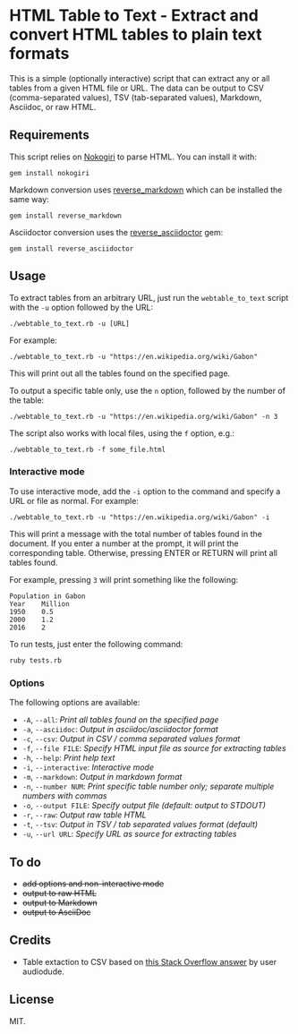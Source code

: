 # HTML Table to Text - Extract and convert HTML tables to plain text formats

This is a simple (optionally interactive) script that can extract any or all tables from a given HTML file or URL. The data can be output to CSV (comma-separated values), TSV (tab-separated values), Markdown, Asciidoc, or raw HTML.

## Requirements

This script relies on [Nokogiri](https://nokogiri.org/) to parse HTML. You can install it with:

    gem install nokogiri

Markdown conversion uses [reverse_markdown](https://github.com/xijo/reverse_markdown) which can be installed the same way:

    gem install reverse_markdown

Asciidoctor conversion uses the [reverse_asciidoctor](https://github.com/metanorma/reverse_adoc) gem:

    gem install reverse_asciidoctor

## Usage

To extract tables from an arbitrary URL, just run the `webtable_to_text` script with the `-u` option followed by the URL:

    ./webtable_to_text.rb -u [URL]

For example:

    ./webtable_to_text.rb -u "https://en.wikipedia.org/wiki/Gabon"

This will print out all the tables found on the specified page.

To output a specific table only, use the `n` option, followed by the number of the table:

    ./webtable_to_text.rb -u "https://en.wikipedia.org/wiki/Gabon" -n 3

The script also works with local files, using the `f` option, e.g.:

    ./webtable_to_text.rb -f some_file.html

### Interactive mode

To use interactive mode, add the `-i` option to the command and specify a URL or file as normal. For example:

    ./webtable_to_text.rb -u "https://en.wikipedia.org/wiki/Gabon" -i

This will print a message with the total number of tables found in the document. If you enter a number at the prompt, it will print the corresponding table. Otherwise, pressing ENTER or RETURN will print all tables found.

For example, pressing `3` will print something like the following:

    Population in Gabon
    Year	Million 
    1950	0.5 
    2000	1.2 
    2016	2

To run tests, just enter the following command:

    ruby tests.rb

### Options

The following options are available:

* `-A`, `--all`: _Print all tables found on the specified page_
* `-a`, `--asciidoc`: _Output in asciidoc/asciidoctor format_
* `-c`, `--csv`: _Output in CSV / comma separated values format_
* `-f`, `--file FILE`: _Specify HTML input file as source for extracting tables_
* `-h`, `--help`: _Print help text_
* `-i`, `--interactive`: _Interactive mode_
* `-m`, `--markdown`: _Output in markdown format_
* `-n`, `--number NUM`: _Print specific table number only; separate multiple numbers with commas_
* `-o`, `--output FILE`: _Specify output file (default: output to STDOUT)_
* `-r`, `--raw`: _Output raw table HTML_
* `-t`, `--tsv`: _Output in TSV / tab separated values format (default)_
* `-u`, `--url URL`: _Specify URL as source for extracting tables_

## To do

* ~~add options and non-interactive mode~~
* ~~output to raw HTML~~
* ~~output to Markdown~~
* ~~output to AsciiDoc~~

## Credits

* Table extaction to CSV based on [this Stack Overflow answer](https://stackoverflow.com/a/1403325) by user audiodude.

## License

MIT.
